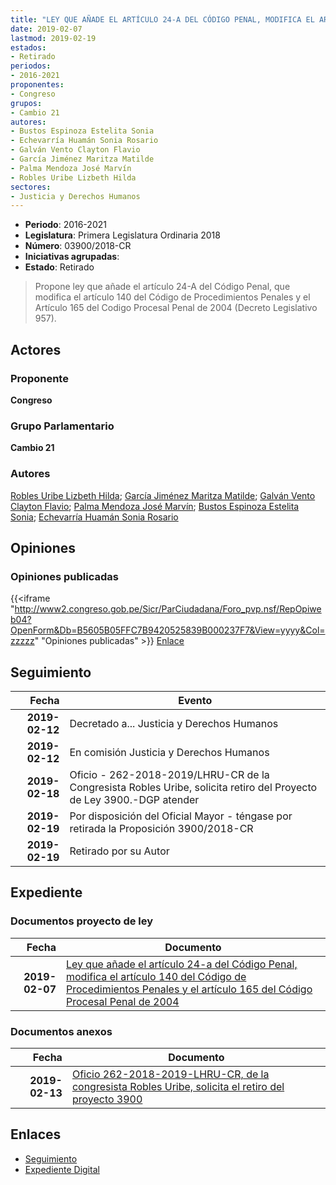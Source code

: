 ```yaml
---
title: "LEY QUE AÑADE EL ARTÍCULO 24-A DEL CÓDIGO PENAL, MODIFICA EL ARTÍCULO 140 DEL CÓDIGO DE PROCEDIMIENTOS PENALES Y EL ARTÍCULO 165 DEL CÓDIGO PROCESAL PENAL DE 2004"
date: 2019-02-07
lastmod: 2019-02-19
estados:
- Retirado
periodos:
- 2016-2021
proponentes:
- Congreso
grupos:
- Cambio 21
autores:
- Bustos Espinoza Estelita Sonia
- Echevarría Huamán Sonia Rosario
- Galván Vento Clayton Flavio
- García Jiménez Maritza Matilde
- Palma Mendoza José Marvín
- Robles Uribe Lizbeth Hilda
sectores:
- Justicia y Derechos Humanos
---
```

- **Periodo**: 2016-2021
- **Legislatura**: Primera Legislatura Ordinaria 2018
- **Número**: 03900/2018-CR
- **Iniciativas agrupadas**: 
- **Estado**: Retirado

> Propone ley que añade el artículo 24-A del Código Penal, que modifica el artículo 140 del Código de Procedimientos Penales y el Artículo 165 del Codigo Procesal Penal de 2004 (Decreto Legislativo 957).


## Actores

### Proponente

**Congreso**

### Grupo Parlamentario

**Cambio 21**

### Autores

[Robles Uribe Lizbeth Hilda](mailto:mailto:lroblesu@congreso.gob.pe); [García Jiménez Maritza Matilde](mailto:mailto:mgarciaj@congreso.gob.pe); [Galván Vento Clayton Flavio](mailto:mailto:cgalvan@congreso.gob.pe); [Palma Mendoza José Marvín](mailto:mailto:jpalma@congreso.gob.pe); [Bustos Espinoza Estelita Sonia](mailto:mailto:ebustos@congreso.gob.pe); [Echevarría Huamán Sonia Rosario](mailto:mailto:sechevarria@congreso.gob.pe)

## Opiniones

### Opiniones publicadas

{{<iframe "http://www2.congreso.gob.pe/Sicr/ParCiudadana/Foro_pvp.nsf/RepOpiweb04?OpenForm&Db=B5605B05FFC7B9420525839B000237F7&View=yyyy&Col=zzzzz" "Opiniones publicadas" >}}
[Enlace](http://www2.congreso.gob.pe/Sicr/ParCiudadana/Foro_pvp.nsf/RepOpiweb04?OpenForm&Db=B5605B05FFC7B9420525839B000237F7&View=yyyy&Col=zzzzz)


## Seguimiento

| Fecha | Evento |
|------:|--------|
| **2019-02-12** | Decretado a... Justicia y Derechos Humanos |
| **2019-02-12** | En comisión Justicia y Derechos Humanos |
| **2019-02-18** | Oficio - 262-2018-2019/LHRU-CR de la Congresista Robles Uribe, solicita retiro del Proyecto de Ley 3900.-DGP atender |
| **2019-02-19** | Por disposición del Oficial Mayor - téngase por retirada la Proposición 3900/2018-CR |
| **2019-02-19** | Retirado por su Autor |

## Expediente

### Documentos proyecto de ley

| Fecha | Documento |
|------:|-----------|
| **2019-02-07** | [Ley que añade el artículo 24-a del Código Penal, modifica el artículo 140 del Código de Procedimientos Penales y el artículo 165 del Código Procesal Penal de 2004](http://www.leyes.congreso.gob.pe/Documentos/2016_2021/Proyectos_de_Ley_y_de_Resoluciones_Legislativas/PL0390020190207..pdf) |

### Documentos anexos

| Fecha | Documento |
|------:|-----------|
| **2019-02-13** | [Oficio 262-2018-2019-LHRU-CR, de la congresista Robles Uribe, solicita el retiro del proyecto 3900](http://www.leyes.congreso.gob.pe/Documentos/2016_2021/Retiro_de_Proyecto/OFICIO-262-2018-2019-LHRU-CR.pdf) |

## Enlaces

- [Seguimiento](http://www2.congreso.gob.pe/Sicr/TraDocEstProc/CLProLey2016.nsf/f7fff46988ca05b1052578e100829cc7/e8eb11fbc160c9180525839a007ddc60?OpenDocument)
- [Expediente Digital](http://www2.congreso.gob.pe/Sicr/TraDocEstProc/Expvirt_2011.nsf/visbusqptramdoc1621/03900?opendocument)

